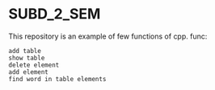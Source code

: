 # SUBD_2_SEM
This repository is an example of few functions of cpp.
  func:
  
    add table
    show table
    delete element
    add element
    find word in table elements
